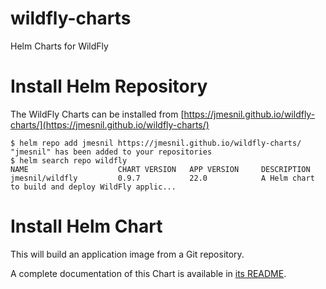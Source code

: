 # wildfly-charts
Helm Charts for WildFly

# Install Helm Repository

The WildFly Charts can be installed from [https://jmesnil.github.io/wildfly-charts/](https://jmesnil.github.io/wildfly-charts/)

```
$ helm repo add jmesnil https://jmesnil.github.io/wildfly-charts/
"jmesnil" has been added to your repositories
$ helm search repo wildfly
NAME                    CHART VERSION   APP VERSION     DESCRIPTION
jmesnil/wildfly         0.9.7           22.0            A Helm chart to build and deploy WildFly applic...
````

# Install Helm Chart
This will build an application image from a Git repository.

A complete documentation of this Chart is available in [its README](https://github.com/jmesnil/wildfly-charts/blob/main/charts/wildfly/README.md).